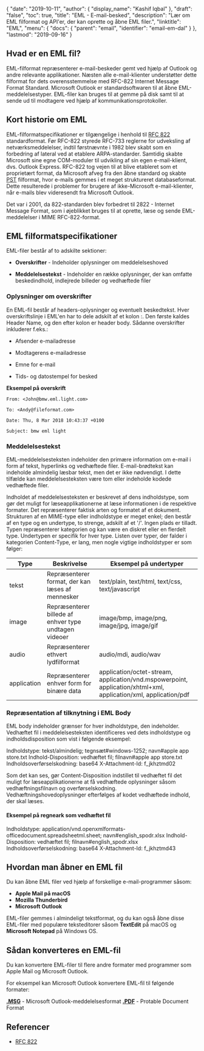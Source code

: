 {
  "date": "2019-10-11",
  "author": {
    "display_name": "Kashif Iqbal"
},
  "draft": "false",
  "toc": true,
  "title": "EML - E-mail-besked",
  "description": "Lær om EML filformat og API'er, der kan oprette og åbne EML filer.",
  "linktitle": "EML",
  "menu": {
    "docs": {
      "parent": "email",
      "identifier": "email-em-dal"
}
},
  "lastmod": "2019-09-16"
}

## Hvad er en EML fil?

EML-filformat repræsenterer e-mail-beskeder gemt ved hjælp af Outlook og andre relevante applikationer. Næsten alle e-mail-klienter understøtter dette filformat for dets overensstemmelse med RFC-822 Internet Message Format Standard. Microsoft Outlook er standardsoftwaren til at åbne EML-meddelelsestyper. EML-filer kan bruges til at gemme på disk samt til at sende ud til modtagere ved hjælp af kommunikationsprotokoller.

## Kort historie om EML

EML-filformatspecifikationer er tilgængelige i henhold til [RFC 822](https://www.ietf.org/rfc/rfc0822.txt) standardformat. Før RFC-822 styrede RFC-733 reglerne for udveksling af netværksmeddelelser, indtil førstnævnte i 1982 blev skabt som en forbedring af lateral ved at etablere ARPA-standarder. Samtidig skabte Microsoft sine egne COM-moduler til udvikling af sin egen e-mail-klient, dvs. Outlook Express. RFC-822 tog vejen til at blive etableret som et proprietært format, da Microsoft afveg fra den åbne standard og skabte [PST](/email/pst/) filformat, hvor e-mails gemmes i et meget struktureret databaseformat. Dette resulterede i problemer for brugere af ikke-Microsoft e-mail-klienter, når e-mails blev videresendt fra Microsoft Outlook.

Det var i 2001, da 822-standarden blev forbedret til 2822 - Internet Message Format, som i øjeblikket bruges til at oprette, læse og sende EML-meddelelser i MIME RFC-822-format.

## EML filformatspecifikationer

EML-filer består af to adskilte sektioner:

* **Overskrifter** - Indeholder oplysninger om meddelelseshoved

* **Meddelelsestekst** - Indeholder en række oplysninger, der kan omfatte beskedindhold, indlejrede billeder og vedhæftede filer


### Oplysninger om overskrifter ###

En EML-fil består af headers-oplysninger og eventuelt beskedtekst. Hver overskriftslinje i EML'en har to dele adskilt af et kolon :. Den første kaldes Header Name, og den efter kolon er header body. Sådanne overskrifter inkluderer f.eks.:

* Afsender e-mailadresse

* Modtagerens e-mailadresse

* Emne for e-mail

* Tids- og datostempel for besked


**Eksempel på overskrift**

```
From: <John@bmw.eml.light.com>

To: <Andy@fileformat.com>

Date: Thu, 8 Mar 2018 10:43:37 +0100

Subject: bmw eml light
```

### Meddelelsestekst ###

EML-meddelelsesteksten indeholder den primære information om e-mail i form af tekst, hyperlinks og vedhæftede filer. E-mail-brødtekst kan indeholde almindelig læsbar tekst, men det er ikke nødvendigt. I dette tilfælde kan meddelelsesteksten være tom eller indeholde kodede vedhæftede filer.

Indholdet af meddelelsesteksten er beskrevet af dens indholdstype, som gør det muligt for læseapplikationerne at læse informationen i de respektive formater. Det repræsenterer faktisk arten og formatet af et dokument. Strukturen af en MIME-type eller indholdstype er meget enkel; den består af en type og en undertype, to strenge, adskilt af et '/'. Ingen plads er tilladt. Typen repræsenterer kategorien og kan være en diskret eller en flerdelt type. Undertypen er specifik for hver type. Listen over typer, der falder i kategorien Content-Type, er lang, men nogle vigtige indholdstyper er som følger:


|**Type**|**Beskrivelse**|**Eksempel på undertyper**
---|---|---|
|tekst|Repræsenterer format, der kan læses af mennesker|text/plain, text/html, text/css, text/javascript
|image|Repræsenterer billede af enhver type undtagen videoer|image/bmp, image/png, image/jpg, image/gif
|audio|Repræsenterer ethvert lydfilformat|audio/mdi, audio/wav
|application|Repræsenterer enhver form for binære data|application/octet-stream, application/vnd.mspowerpoint, application/xhtml+xml, application/xml, application/pdf

### Repræsentation af tilknytning i EML Body

EML body indeholder grænser for hver indholdstype, den indeholder. Vedhæftet fil i meddelelsesteksten identificeres ved dets indholdstype og indholdsdisposition som vist i følgende eksempel:

Indholdstype: tekst/almindelig; tegnsæt#windows-1252; navn#apple app store.txt
Indhold-Disposition: vedhæftet fil; filnavn#apple app store.txt
Indholdsoverførselskodning: base64
X-Attachment-Id: f_jkhztmd02

Som det kan ses, gør Content-Disposition indstillet til vedhæftet fil det muligt for læseapplikationerne at få vedhæftede oplysninger såsom vedhæftningsfilnavn og overførselskodning. Vedhæftningshovedoplysninger efterfølges af kodet vedhæftede indhold, der skal læses.

#### Eksempel på regneark som vedhæftet fil

Indholdstype: application/vnd.openxmlformats-officedocument.spreadsheetml.sheet; navn#english_spodr.xlsx
Indhold-Disposition: vedhæftet fil; filnavn#english_spodr.xlsx
Indholdsoverførselskodning: base64
X-Attachment-Id: f_jkhztmd43

## Hvordan man åbner en EML fil

Du kan åbne EML filer ved hjælp af forskellige e-mail-programmer såsom:

 * **Apple Mail på macOS**
 * **Mozilla Thunderbird**
 * **Microsoft Outlook**

EML-filer gemmes i almindeligt tekstformat, og du kan også åbne disse EML-filer med populære teksteditorer såsom **TextEdit** på macOS og **Microsoft Notepad** på Windows OS.

## Sådan konverteres en EML-fil

Du kan konvertere EML-filer til flere andre formater med programmer som Apple Mail og Microsoft Outlook.

For eksempel kan Microsoft Outlook konvertere EML-fil til følgende formater:

**[.MSG](/eml/msg/)** - Microsoft Outlook-meddelelsesformat
**[.PDF](/pdf/)** - Protable Document Format

## Referencer

* [RFC 822](https://www.ietf.org/rfc/rfc0822.txt)


